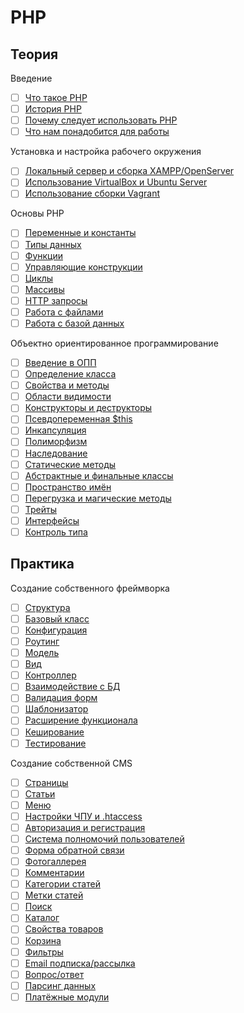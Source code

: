 # PHP

## Теория


Введение

- [ ] [Что такое PHP](#)
- [ ] [История PHP](#)
- [ ] [Почему следует использовать PHP](#)
- [ ] [Что нам понадобится для работы](#)

Установка и настройка рабочего окружения

- [ ] [Локальный сервер и сборка XAMPP/OpenServer](#)
- [ ] [Использование VirtualBox и Ubuntu Server](#)
- [ ] [Использование сборки Vagrant](#)

Основы PHP

- [ ] [Переменные и константы](#)
- [ ] [Типы данных](#)
- [ ] [Функции](#)
- [ ] [Управляющие конструкции](#)
- [ ] [Циклы](#)
- [ ] [Массивы](#)
- [ ] [HTTP запросы](#)
- [ ] [Работа с файлами](#)
- [ ] [Работа с базой данных](#)

Объектно ориентированное программирование

- [ ] [Введение в ОПП](#)
- [ ] [Определение класса](#)
- [ ] [Свойства и методы](#)
- [ ] [Области видимости](#)
- [ ] [Конструкторы и деструкторы](#)
- [ ] [Псевдопеременная $this](#)
- [ ] [Инкапсуляция](#)
- [ ] [Полиморфизм](#)
- [ ] [Наследование](#)
- [ ] [Статические методы](#)
- [ ] [Абстрактные и финальные классы](#)
- [ ] [Пространство имён](#)
- [ ] [Перегрузка и магические методы](#)
- [ ] [Трейты](#)
- [ ] [Интерфейсы](#)
- [ ] [Контроль типа](#)

## Практика


Создание собственного фреймворка

- [ ] [Структура](#)
- [ ] [Базовый класс](#)
- [ ] [Конфигурация](#)
- [ ] [Роутинг](#)
- [ ] [Модель](#)
- [ ] [Вид](#)
- [ ] [Контроллер](#)
- [ ] [Взаимодействие с БД](#)
- [ ] [Валидация форм](#)
- [ ] [Шаблонизатор](#)
- [ ] [Расширение функционала](#)
- [ ] [Кеширование](#)
- [ ] [Тестирование](#)

Создание собственной CMS

- [ ] [Страницы](#)
- [ ] [Статьи](#)
- [ ] [Меню](#)
- [ ] [Настройки ЧПУ и .htaccess](#)
- [ ] [Авторизация и регистрация](#)
- [ ] [Система полномочий пользователей](#)
- [ ] [Форма обратной связи](#)
- [ ] [Фотогаллерея](#)
- [ ] [Комментарии](#)
- [ ] [Категории статей](#)
- [ ] [Метки статей](#)
- [ ] [Поиск](#)
- [ ] [Каталог](#)
- [ ] [Свойства товаров](#)
- [ ] [Корзина](#)
- [ ] [Фильтры](#)
- [ ] [Email подписка/рассылка](#)
- [ ] [Вопрос/ответ](#)
- [ ] [Парсинг данных](#)
- [ ] [Платёжные модули](#)